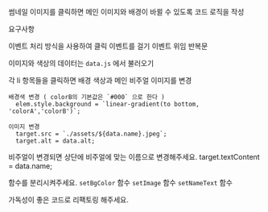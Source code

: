 









썸네일 이미지를 클릭하면 
메인 이미지와 배경이 바뀔 수 있도록 
코드 로직을 작성

요구사항
  
  이벤트 처리 방식을 사용하여 클릭 이벤트를 걸기
      이벤트 위임
      반복문
  
  이미지와 색상의 데이터는 `data.js` 에서 불러오기
  
  각 li 항목들을 클릭하면 배경 색상과 메인 비주얼 이미지를 변경
    
    배경색 변경 ( colorB의 기본값은 `#000` 으로 한다 )
      elem.style.background = `linear-gradient(to bottom, 'colorA','colorB')`;
    
    이미지 변경
      target.src = `./assets/${data.name}.jpeg`;
      target.alt = data.alt;
      
  비주얼이 변경되면 상단에 비주얼에 맞는 이름으로 변경해주세요.
    target.textContent = data.name;

  함수를 분리시켜주세요.
    `setBgColor` 함수
    `setImage` 함수
    `setNameText` 함수

  가독성이 좋은 코드로 리팩토링 해주세요.